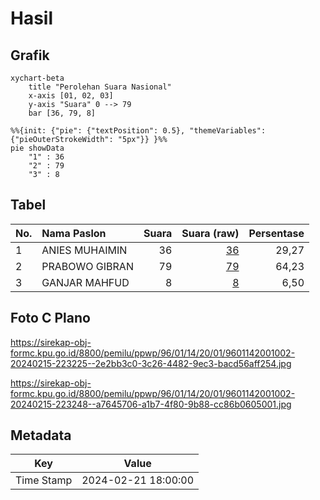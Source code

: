 # Hasil

## Grafik

```mermaid
xychart-beta
    title "Perolehan Suara Nasional"
    x-axis [01, 02, 03]
    y-axis "Suara" 0 --> 79
    bar [36, 79, 8]
```

```mermaid
%%{init: {"pie": {"textPosition": 0.5}, "themeVariables": {"pieOuterStrokeWidth": "5px"}} }%%
pie showData
    "1" : 36
    "2" : 79
    "3" : 8
```

## Tabel

| No. | Nama Paslon    | Suara | Suara (raw) | Persentase |
|:--- |:-------------- | -----:| -----------:| ----------:|
| 1   | ANIES MUHAIMIN | 36    | [36][p-1]   | 29,27      |
| 2   | PRABOWO GIBRAN | 79    | [79][p-2]   | 64,23      |
| 3   | GANJAR MAHFUD  | 8     | [8][p-3]    | 6,50       |


[p-1]: https://github.com/gigit-pemilu/pemilu-2024/blob/main/pilpres/hitung-suara/sub/96-papua-barat-daya/sub/01-sorong/sub/14-salawati-selatan/sub/2001-sailolof/sub/002-tps/sub/paslon-1.txt
[p-2]: https://github.com/gigit-pemilu/pemilu-2024/blob/main/pilpres/hitung-suara/sub/96-papua-barat-daya/sub/01-sorong/sub/14-salawati-selatan/sub/2001-sailolof/sub/002-tps/sub/paslon-2.txt
[p-3]: https://github.com/gigit-pemilu/pemilu-2024/blob/main/pilpres/hitung-suara/sub/96-papua-barat-daya/sub/01-sorong/sub/14-salawati-selatan/sub/2001-sailolof/sub/002-tps/sub/paslon-3.txt

## Foto C Plano

https://sirekap-obj-formc.kpu.go.id/8800/pemilu/ppwp/96/01/14/20/01/9601142001002-20240215-223225--2e2bb3c0-3c26-4482-9ec3-bacd56aff254.jpg

https://sirekap-obj-formc.kpu.go.id/8800/pemilu/ppwp/96/01/14/20/01/9601142001002-20240215-223248--a7645706-a1b7-4f80-9b88-cc86b0605001.jpg


## Metadata

| Key        | Value               |
| ---------- | ------------------- |
| Time Stamp | 2024-02-21 18:00:00 |



